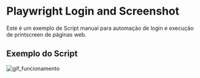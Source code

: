 # Playwright Login and Screenshot

Este é um exemplo de Script manual para automação de login e execução de printscreen de páginas web.

## Exemplo do Script
![gif_funcionamento](https://user-images.githubusercontent.com/18638490/148669417-22e19dc5-db48-4271-90ba-af7d55aff7eb.gif)

